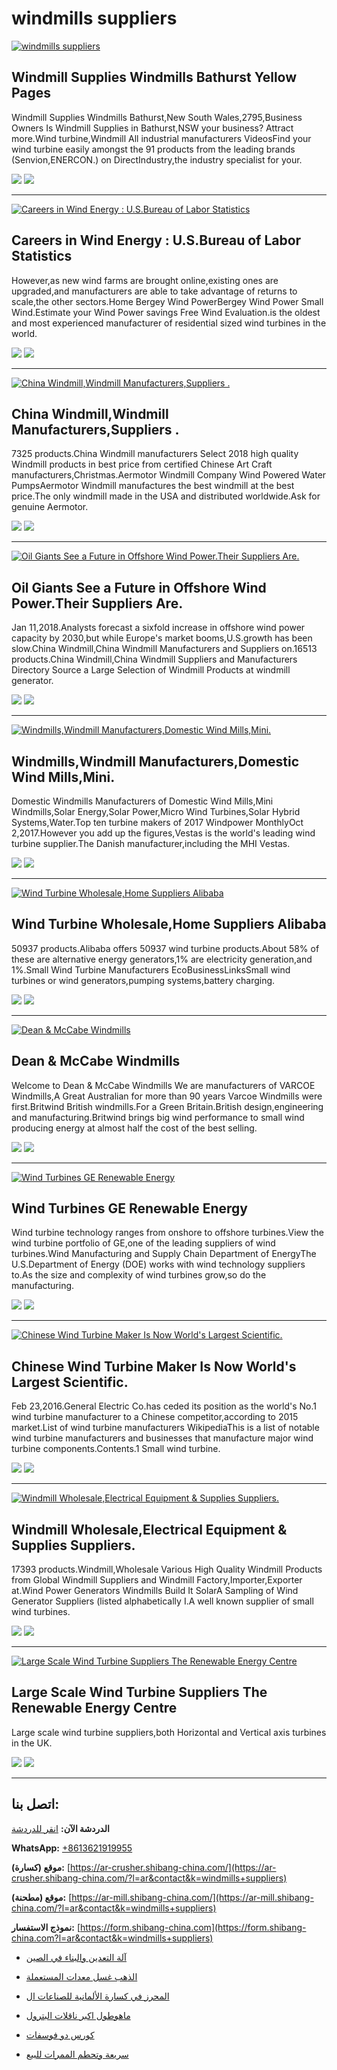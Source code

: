 # windmills suppliers

<a href="https://swt.shibang-china.com/?l=ar&img&k=windmills+suppliers" target="_blank">![windmills suppliers](http://static.shibang-china.com/all-800x300/785.jpg)</a>

## Windmill Supplies Windmills Bathurst Yellow Pages
Windmill Supplies Windmills Bathurst,New South Wales,2795,Business Owners Is Windmill Supplies in Bathurst,NSW your business? Attract more.Wind turbine,Windmill All industrial manufacturers VideosFind your wind turbine easily amongst the 91 products from the leading brands (Senvion,ENERCON.) on DirectIndustry,the industry specialist for your.


<a href="https://whatsapp.shibangsoft.com/WhatsApp.php" target="_blank" title="WhatsApp">![](http://static.shibang-china.com/icon/whatsapp.png)</a> <a href="https://swt.shibang-china.com/?l=ar&icon&k=windmills+suppliers" target="_blank">![](http://static.shibang-china.com/icon/chat-ar.png)</a>

---

<a href="https://swt.shibang-china.com/?l=ar&img&k=windmills+suppliers" target="_blank">![Careers in Wind Energy : U.S.Bureau of Labor Statistics](http://static.shibang-china.com/all-800x300/577.jpg)</a>

## Careers in Wind Energy : U.S.Bureau of Labor Statistics
However,as new wind farms are brought online,existing ones are upgraded,and manufacturers are able to take advantage of returns to scale,the other sectors.Home Bergey Wind PowerBergey Wind Power Small Wind.Estimate your Wind Power savings Free Wind Evaluation.is the oldest and most experienced manufacturer of residential sized wind turbines in the world.


<a href="https://whatsapp.shibangsoft.com/WhatsApp.php" target="_blank" title="WhatsApp">![](http://static.shibang-china.com/icon/whatsapp.png)</a> <a href="https://swt.shibang-china.com/?l=ar&icon&k=windmills+suppliers" target="_blank">![](http://static.shibang-china.com/icon/chat-ar.png)</a>

---

<a href="https://swt.shibang-china.com/?l=ar&img&k=windmills+suppliers" target="_blank">![China Windmill,Windmill Manufacturers,Suppliers .](http://static.shibang-china.com/all-800x300/1326.jpg)</a>

## China Windmill,Windmill Manufacturers,Suppliers .
7325 products.China Windmill manufacturers Select 2018 high quality Windmill products in best price from certified Chinese Art Craft manufacturers,Christmas.Aermotor Windmill Company Wind Powered Water PumpsAermotor Windmill manufactures the best windmill at the best price.The only windmill made in the USA and distributed worldwide.Ask for genuine Aermotor.


<a href="https://whatsapp.shibangsoft.com/WhatsApp.php" target="_blank" title="WhatsApp">![](http://static.shibang-china.com/icon/whatsapp.png)</a> <a href="https://swt.shibang-china.com/?l=ar&icon&k=windmills+suppliers" target="_blank">![](http://static.shibang-china.com/icon/chat-ar.png)</a>

---

<a href="https://swt.shibang-china.com/?l=ar&img&k=windmills+suppliers" target="_blank">![Oil Giants See a Future in Offshore Wind Power.Their Suppliers Are.](http://static.shibang-china.com/all-800x300/215.jpg)</a>

## Oil Giants See a Future in Offshore Wind Power.Their Suppliers Are.
Jan 11,2018.Analysts forecast a sixfold increase in offshore wind power capacity by 2030,but while Europe&#39;s market booms,U.S.growth has been slow.China Windmill,China Windmill Manufacturers and Suppliers on.16513 products.China Windmill,China Windmill Suppliers and Manufacturers Directory Source a Large Selection of Windmill Products at windmill generator.


<a href="https://whatsapp.shibangsoft.com/WhatsApp.php" target="_blank" title="WhatsApp">![](http://static.shibang-china.com/icon/whatsapp.png)</a> <a href="https://swt.shibang-china.com/?l=ar&icon&k=windmills+suppliers" target="_blank">![](http://static.shibang-china.com/icon/chat-ar.png)</a>

---

<a href="https://swt.shibang-china.com/?l=ar&img&k=windmills+suppliers" target="_blank">![Windmills,Windmill Manufacturers,Domestic Wind Mills,Mini.](http://static.shibang-china.com/all-800x300/322.jpg)</a>

## Windmills,Windmill Manufacturers,Domestic Wind Mills,Mini.
Domestic Windmills Manufacturers of Domestic Wind Mills,Mini Windmills,Solar Energy,Solar Power,Micro Wind Turbines,Solar Hybrid Systems,Water.Top ten turbine makers of 2017 Windpower MonthlyOct 2,2017.However you add up the figures,Vestas is the world&#39;s leading wind turbine supplier.The Danish manufacturer,including the MHI Vestas.


<a href="https://whatsapp.shibangsoft.com/WhatsApp.php" target="_blank" title="WhatsApp">![](http://static.shibang-china.com/icon/whatsapp.png)</a> <a href="https://swt.shibang-china.com/?l=ar&icon&k=windmills+suppliers" target="_blank">![](http://static.shibang-china.com/icon/chat-ar.png)</a>

---

<a href="https://swt.shibang-china.com/?l=ar&img&k=windmills+suppliers" target="_blank">![Wind Turbine Wholesale,Home Suppliers Alibaba](http://static.shibang-china.com/all-800x300/1476.jpg)</a>

## Wind Turbine Wholesale,Home Suppliers Alibaba
50937 products.Alibaba offers 50937 wind turbine products.About 58% of these are alternative energy generators,1% are electricity generation,and 1%.Small Wind Turbine Manufacturers EcoBusinessLinksSmall wind turbines or wind generators,pumping systems,battery charging.


<a href="https://whatsapp.shibangsoft.com/WhatsApp.php" target="_blank" title="WhatsApp">![](http://static.shibang-china.com/icon/whatsapp.png)</a> <a href="https://swt.shibang-china.com/?l=ar&icon&k=windmills+suppliers" target="_blank">![](http://static.shibang-china.com/icon/chat-ar.png)</a>

---

<a href="https://swt.shibang-china.com/?l=ar&img&k=windmills+suppliers" target="_blank">![Dean &amp; McCabe Windmills](http://static.shibang-china.com/all-800x300/950.jpg)</a>

## Dean &amp; McCabe Windmills
Welcome to Dean &amp; McCabe Windmills We are manufacturers of VARCOE Windmills,A Great Australian for more than 90 years Varcoe Windmills were first.Britwind British windmills.For a Green Britain.British design,engineering and manufacturing.Britwind brings big wind performance to small wind producing energy at almost half the cost of the best selling.


<a href="https://whatsapp.shibangsoft.com/WhatsApp.php" target="_blank" title="WhatsApp">![](http://static.shibang-china.com/icon/whatsapp.png)</a> <a href="https://swt.shibang-china.com/?l=ar&icon&k=windmills+suppliers" target="_blank">![](http://static.shibang-china.com/icon/chat-ar.png)</a>

---

<a href="https://swt.shibang-china.com/?l=ar&img&k=windmills+suppliers" target="_blank">![Wind Turbines GE Renewable Energy](http://static.shibang-china.com/all-800x300/388.jpg)</a>

## Wind Turbines GE Renewable Energy
Wind turbine technology ranges from onshore to offshore turbines.View the wind turbine portfolio of GE,one of the leading suppliers of wind turbines.Wind Manufacturing and Supply Chain Department of EnergyThe U.S.Department of Energy (DOE) works with wind technology suppliers to.As the size and complexity of wind turbines grow,so do the manufacturing.


<a href="https://whatsapp.shibangsoft.com/WhatsApp.php" target="_blank" title="WhatsApp">![](http://static.shibang-china.com/icon/whatsapp.png)</a> <a href="https://swt.shibang-china.com/?l=ar&icon&k=windmills+suppliers" target="_blank">![](http://static.shibang-china.com/icon/chat-ar.png)</a>

---

<a href="https://swt.shibang-china.com/?l=ar&img&k=windmills+suppliers" target="_blank">![Chinese Wind Turbine Maker Is Now World&#39;s Largest Scientific.](http://static.shibang-china.com/all-800x300/210.jpg)</a>

## Chinese Wind Turbine Maker Is Now World&#39;s Largest Scientific.
Feb 23,2016.General Electric Co.has ceded its position as the world&#39;s No.1 wind turbine manufacturer to a Chinese competitor,according to 2015 market.List of wind turbine manufacturers WikipediaThis is a list of notable wind turbine manufacturers and businesses that manufacture major wind turbine components.Contents.1 Small wind turbine.


<a href="https://whatsapp.shibangsoft.com/WhatsApp.php" target="_blank" title="WhatsApp">![](http://static.shibang-china.com/icon/whatsapp.png)</a> <a href="https://swt.shibang-china.com/?l=ar&icon&k=windmills+suppliers" target="_blank">![](http://static.shibang-china.com/icon/chat-ar.png)</a>

---

<a href="https://swt.shibang-china.com/?l=ar&img&k=windmills+suppliers" target="_blank">![Windmill Wholesale,Electrical Equipment &amp; Supplies Suppliers.](http://static.shibang-china.com/all-800x300/1378.jpg)</a>

## Windmill Wholesale,Electrical Equipment &amp; Supplies Suppliers.
17393 products.Windmill,Wholesale Various High Quality Windmill Products from Global Windmill Suppliers and Windmill Factory,Importer,Exporter at.Wind Power Generators Windmills Build It SolarA Sampling of Wind Generator Suppliers (listed alphabetically I.A well known supplier of small wind turbines.


<a href="https://whatsapp.shibangsoft.com/WhatsApp.php" target="_blank" title="WhatsApp">![](http://static.shibang-china.com/icon/whatsapp.png)</a> <a href="https://swt.shibang-china.com/?l=ar&icon&k=windmills+suppliers" target="_blank">![](http://static.shibang-china.com/icon/chat-ar.png)</a>

---

<a href="https://swt.shibang-china.com/?l=ar&img&k=windmills+suppliers" target="_blank">![Large Scale Wind Turbine Suppliers The Renewable Energy Centre](http://static.shibang-china.com/all-800x300/199.jpg)</a>

## Large Scale Wind Turbine Suppliers The Renewable Energy Centre
Large scale wind turbine suppliers,both Horizontal and Vertical axis turbines in the UK.

<a href="https://whatsapp.shibangsoft.com/WhatsApp.php" target="_blank" title="WhatsApp">![](http://static.shibang-china.com/icon/whatsapp.png)</a> <a href="https://swt.shibang-china.com/?l=ar&icon&k=windmills+suppliers" target="_blank">![](http://static.shibang-china.com/icon/chat-ar.png)</a>

---
## اتصل بنا:

**الدردشة الآن:** [انقر للدردشة](https://swt.shibang-china.com?l=ar&contact&k=windmills+suppliers)

**WhatsApp:**  [+8613621919955](https://whatsapp.shibangsoft.com/WhatsApp.php)

**موقع (كسارة):** [https://ar-crusher.shibang-china.com/](https://ar-crusher.shibang-china.com/?l=ar&contact&k=windmills+suppliers)

**موقع (مطحنة):** [https://ar-mill.shibang-china.com/](https://ar-mill.shibang-china.com/?l=ar&contact&k=windmills+suppliers)

**نموذج الاستفسار:** [https://form.shibang-china.com](https://form.shibang-china.com?l=ar&contact&k=windmills+suppliers)

* [آلة التعدين والبناء في الصين](../18/%D8%A2%D9%84%D8%A9%20%D8%A7%D9%84%D8%AA%D8%B9%D8%AF%D9%8A%D9%86%20%D9%88%D8%A7%D9%84%D8%A8%D9%86%D8%A7%D8%A1%20%D9%81%D9%8A%20%D8%A7%D9%84%D8%B5%D9%8A%D9%86.md)

* [الذهب غسل معدات المستعملة](../19/%D8%A7%D9%84%D8%B0%D9%87%D8%A8%20%D8%BA%D8%B3%D9%84%20%D9%85%D8%B9%D8%AF%D8%A7%D8%AA%20%D8%A7%D9%84%D9%85%D8%B3%D8%AA%D8%B9%D9%85%D9%84%D8%A9.md)

* [المحرز في كسارة الألمانية للصناعات ال](../17/%D8%A7%D9%84%D9%85%D8%AD%D8%B1%D8%B2%20%D9%81%D9%8A%20%D9%83%D8%B3%D8%A7%D8%B1%D8%A9%20%D8%A7%D9%84%D8%A3%D9%84%D9%85%D8%A7%D9%86%D9%8A%D8%A9%20%D9%84%D9%84%D8%B5%D9%86%D8%A7%D8%B9%D8%A7%D8%AA%20%D8%A7%D9%84.md)

* [ماهوطول اكبر ناقلات البترول](../16/%D9%85%D8%A7%D9%87%D9%88%D8%B7%D9%88%D9%84%20%D8%A7%D9%83%D8%A8%D8%B1%20%D9%86%D8%A7%D9%82%D9%84%D8%A7%D8%AA%20%D8%A7%D9%84%D8%A8%D8%AA%D8%B1%D9%88%D9%84.md)

* [كورس دو فوسفات](../16/%D9%83%D9%88%D8%B1%D8%B3%20%D8%AF%D9%88%20%D9%81%D9%88%D8%B3%D9%81%D8%A7%D8%AA.md)

* [سريعة وتحطم الممرات للبيع](../16/%D8%B3%D8%B1%D9%8A%D8%B9%D8%A9%20%D9%88%D8%AA%D8%AD%D8%B7%D9%85%20%D8%A7%D9%84%D9%85%D9%85%D8%B1%D8%A7%D8%AA%20%D9%84%D9%84%D8%A8%D9%8A%D8%B9.md)